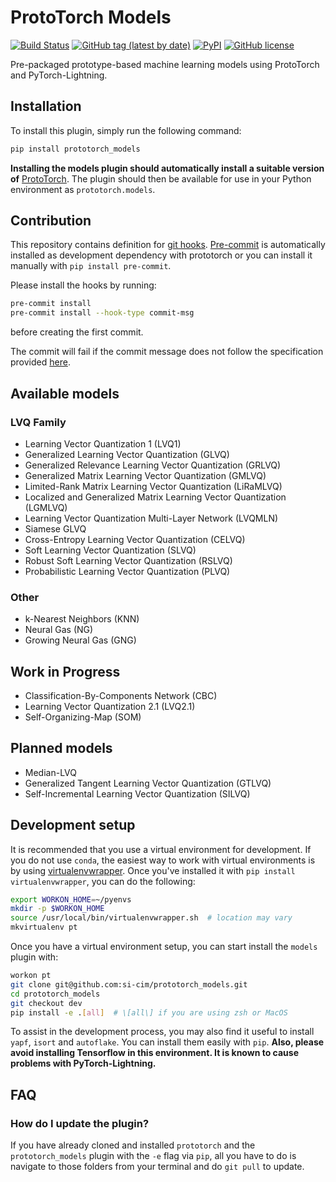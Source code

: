# ProtoTorch Models

[![Build Status](https://api.travis-ci.com/si-cim/prototorch_models.svg?branch=main)](https://travis-ci.com/github/si-cim/prototorch_models)
[![GitHub tag (latest by date)](https://img.shields.io/github/v/tag/si-cim/prototorch_models?color=yellow&label=version)](https://github.com/si-cim/prototorch_models/releases)
[![PyPI](https://img.shields.io/pypi/v/prototorch_models)](https://pypi.org/project/prototorch_models/)
[![GitHub license](https://img.shields.io/github/license/si-cim/prototorch_models)](https://github.com/si-cim/prototorch_models/blob/master/LICENSE)

Pre-packaged prototype-based machine learning models using ProtoTorch and
PyTorch-Lightning.

## Installation

To install this plugin, simply run the following command:

```sh
pip install prototorch_models
```

**Installing the models plugin should automatically install a suitable version
of** [ProtoTorch](https://github.com/si-cim/prototorch). The plugin should then
be available for use in your Python environment as `prototorch.models`.

## Contribution

This repository contains definition for [git hooks](https://githooks.com).
[Pre-commit](https://pre-commit.com) is automatically installed as development
dependency with prototorch or you can install it manually with `pip install
pre-commit`.

Please install the hooks by running:
```bash
pre-commit install
pre-commit install --hook-type commit-msg
```
before creating the first commit.

The commit will fail if the commit message does not follow the specification
provided [here](https://www.conventionalcommits.org/en/v1.0.0/#specification).

## Available models

### LVQ Family

- Learning Vector Quantization 1 (LVQ1)
- Generalized Learning Vector Quantization (GLVQ)
- Generalized Relevance Learning Vector Quantization (GRLVQ)
- Generalized Matrix Learning Vector Quantization (GMLVQ)
- Limited-Rank Matrix Learning Vector Quantization (LiRaMLVQ)
- Localized and Generalized Matrix Learning Vector Quantization (LGMLVQ)
- Learning Vector Quantization Multi-Layer Network (LVQMLN)
- Siamese GLVQ
- Cross-Entropy Learning Vector Quantization (CELVQ)
- Soft Learning Vector Quantization (SLVQ)
- Robust Soft Learning Vector Quantization (RSLVQ)
- Probabilistic Learning Vector Quantization (PLVQ)

### Other

- k-Nearest Neighbors (KNN)
- Neural Gas (NG)
- Growing Neural Gas (GNG)

## Work in Progress

- Classification-By-Components Network (CBC)
- Learning Vector Quantization 2.1 (LVQ2.1)
- Self-Organizing-Map (SOM)

## Planned models

- Median-LVQ
- Generalized Tangent Learning Vector Quantization (GTLVQ)
- Self-Incremental Learning Vector Quantization (SILVQ)

## Development setup

It is recommended that you use a virtual environment for development. If you do
not use `conda`, the easiest way to work with virtual environments is by using
[virtualenvwrapper](https://virtualenvwrapper.readthedocs.io/en/latest/). Once
you've installed it with `pip install virtualenvwrapper`, you can do the
following:

```sh
export WORKON_HOME=~/pyenvs
mkdir -p $WORKON_HOME
source /usr/local/bin/virtualenvwrapper.sh  # location may vary
mkvirtualenv pt
```

Once you have a virtual environment setup, you can start install the `models`
plugin with:

```sh
workon pt
git clone git@github.com:si-cim/prototorch_models.git
cd prototorch_models
git checkout dev
pip install -e .[all]  # \[all\] if you are using zsh or MacOS
```

To assist in the development process, you may also find it useful to install
`yapf`, `isort` and `autoflake`. You can install them easily with `pip`. **Also,
please avoid installing Tensorflow in this environment. It is known to cause
problems with PyTorch-Lightning.**

## FAQ

### How do I update the plugin?

If you have already cloned and installed `prototorch` and the
`prototorch_models` plugin with the `-e` flag via `pip`, all you have to do is
navigate to those folders from your terminal and do `git pull` to update.
